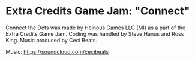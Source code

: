 # Extra Credits Game Jam: "Connect"

Connect the Dots was made by Heinous Games LLC (MI) as a part of the Extra Credits Game Jam. Coding was handled by Steve Hanus and Ross King. Music produced by Ceci Beats.

Music: https://soundcloud.com/cecibeats
